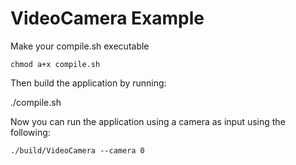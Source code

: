 # VideoCamera Example


Make your compile.sh executable

    chmod a+x compile.sh
Then build the application by running:


   ./compile.sh

Now you can run the application using a camera as input using the following:


    ./build/VideoCamera --camera 0
